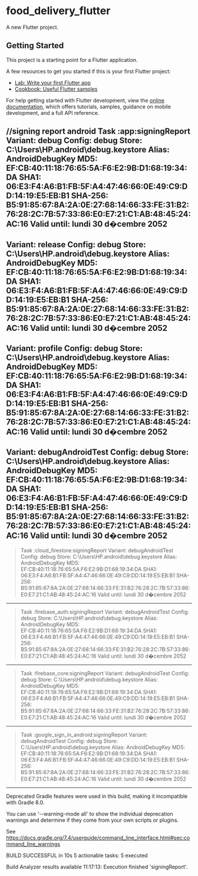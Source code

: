 # food_delivery_flutter

A new Flutter project.

## Getting Started

This project is a starting point for a Flutter application.

A few resources to get you started if this is your first Flutter project:

- [Lab: Write your first Flutter app](https://docs.flutter.dev/get-started/codelab)
- [Cookbook: Useful Flutter samples](https://docs.flutter.dev/cookbook)

For help getting started with Flutter development, view the
[online documentation](https://docs.flutter.dev/), which offers tutorials,
samples, guidance on mobile development, and a full API reference.

//signing report android
Task :app:signingReport
Variant: debug
Config: debug
Store: C:\Users\HP\.android\debug.keystore
Alias: AndroidDebugKey
MD5: EF:CB:40:11:18:76:65:5A:F6:E2:9B:D1:68:19:34:DA
SHA1: 06:E3:F4:A6:B1:FB:5F:A4:47:46:66:0E:49:C9:DD:14:19:E5:EB:B1
SHA-256: B5:91:85:67:8A:2A:0E:27:68:14:66:33:FE:31:B2:76:28:2C:7B:57:33:86:E0:E7:21:C1:AB:48:45:24:AC:16
Valid until: lundi 30 d�cembre 2052
----------
Variant: release
Config: debug
Store: C:\Users\HP\.android\debug.keystore
Alias: AndroidDebugKey
MD5: EF:CB:40:11:18:76:65:5A:F6:E2:9B:D1:68:19:34:DA
SHA1: 06:E3:F4:A6:B1:FB:5F:A4:47:46:66:0E:49:C9:DD:14:19:E5:EB:B1
SHA-256: B5:91:85:67:8A:2A:0E:27:68:14:66:33:FE:31:B2:76:28:2C:7B:57:33:86:E0:E7:21:C1:AB:48:45:24:AC:16
Valid until: lundi 30 d�cembre 2052
----------
Variant: profile
Config: debug
Store: C:\Users\HP\.android\debug.keystore
Alias: AndroidDebugKey
MD5: EF:CB:40:11:18:76:65:5A:F6:E2:9B:D1:68:19:34:DA
SHA1: 06:E3:F4:A6:B1:FB:5F:A4:47:46:66:0E:49:C9:DD:14:19:E5:EB:B1
SHA-256: B5:91:85:67:8A:2A:0E:27:68:14:66:33:FE:31:B2:76:28:2C:7B:57:33:86:E0:E7:21:C1:AB:48:45:24:AC:16
Valid until: lundi 30 d�cembre 2052
----------
Variant: debugAndroidTest
Config: debug
Store: C:\Users\HP\.android\debug.keystore
Alias: AndroidDebugKey
MD5: EF:CB:40:11:18:76:65:5A:F6:E2:9B:D1:68:19:34:DA
SHA1: 06:E3:F4:A6:B1:FB:5F:A4:47:46:66:0E:49:C9:DD:14:19:E5:EB:B1
SHA-256: B5:91:85:67:8A:2A:0E:27:68:14:66:33:FE:31:B2:76:28:2C:7B:57:33:86:E0:E7:21:C1:AB:48:45:24:AC:16
Valid until: lundi 30 d�cembre 2052
----------

> Task :cloud_firestore:signingReport
Variant: debugAndroidTest
Config: debug
Store: C:\Users\HP\.android\debug.keystore
Alias: AndroidDebugKey
MD5: EF:CB:40:11:18:76:65:5A:F6:E2:9B:D1:68:19:34:DA
SHA1: 06:E3:F4:A6:B1:FB:5F:A4:47:46:66:0E:49:C9:DD:14:19:E5:EB:B1
SHA-256: B5:91:85:67:8A:2A:0E:27:68:14:66:33:FE:31:B2:76:28:2C:7B:57:33:86:E0:E7:21:C1:AB:48:45:24:AC:16
Valid until: lundi 30 d�cembre 2052
----------

> Task :firebase_auth:signingReport
Variant: debugAndroidTest
Config: debug
Store: C:\Users\HP\.android\debug.keystore
Alias: AndroidDebugKey
MD5: EF:CB:40:11:18:76:65:5A:F6:E2:9B:D1:68:19:34:DA
SHA1: 06:E3:F4:A6:B1:FB:5F:A4:47:46:66:0E:49:C9:DD:14:19:E5:EB:B1
SHA-256: B5:91:85:67:8A:2A:0E:27:68:14:66:33:FE:31:B2:76:28:2C:7B:57:33:86:E0:E7:21:C1:AB:48:45:24:AC:16
Valid until: lundi 30 d�cembre 2052
----------

> Task :firebase_core:signingReport
Variant: debugAndroidTest
Config: debug
Store: C:\Users\HP\.android\debug.keystore
Alias: AndroidDebugKey
MD5: EF:CB:40:11:18:76:65:5A:F6:E2:9B:D1:68:19:34:DA
SHA1: 06:E3:F4:A6:B1:FB:5F:A4:47:46:66:0E:49:C9:DD:14:19:E5:EB:B1
SHA-256: B5:91:85:67:8A:2A:0E:27:68:14:66:33:FE:31:B2:76:28:2C:7B:57:33:86:E0:E7:21:C1:AB:48:45:24:AC:16
Valid until: lundi 30 d�cembre 2052
----------

> Task :google_sign_in_android:signingReport
Variant: debugAndroidTest
Config: debug
Store: C:\Users\HP\.android\debug.keystore
Alias: AndroidDebugKey
MD5: EF:CB:40:11:18:76:65:5A:F6:E2:9B:D1:68:19:34:DA
SHA1: 06:E3:F4:A6:B1:FB:5F:A4:47:46:66:0E:49:C9:DD:14:19:E5:EB:B1
SHA-256: B5:91:85:67:8A:2A:0E:27:68:14:66:33:FE:31:B2:76:28:2C:7B:57:33:86:E0:E7:21:C1:AB:48:45:24:AC:16
Valid until: lundi 30 d�cembre 2052
----------

Deprecated Gradle features were used in this build, making it incompatible with Gradle 8.0.

You can use '--warning-mode all' to show the individual deprecation warnings and determine if they come from your own scripts or plugins.

See https://docs.gradle.org/7.4/userguide/command_line_interface.html#sec:command_line_warnings

BUILD SUCCESSFUL in 10s
5 actionable tasks: 5 executed

Build Analyzer results available
11:17:13: Execution finished 'signingReport'.